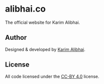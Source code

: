 # alibhai.co 

The official website for Karim Alibhai.

## Author

Designed & developed by [Karim Alibhai](https://github.com/karimsa).

## License

All code licensed under the [CC-BY 4.0](https://creativecommons.org/licenses/by/4.0/) license.
